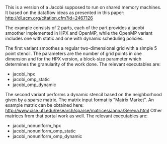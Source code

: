 <!-- Copyright (c) 2013 Thomas Heller                                             -->
<!--                                                                              -->
<!-- SPDX-License-Identifier: BSL-1.0                                             -->
<!-- Distributed under the Boost Software License, Version 1.0. (See accompanying -->
<!-- file LICENSE_1_0.txt or copy at http://www.boost.org/LICENSE_1_0.txt)        -->

This is a version of a Jacobi supposed to run on shared memory machines.
It based on the dataflow ideas as presented in this paper:
http://dl.acm.org/citation.cfm?id=2467126

The example consists of 2 parts, each of the part provides a jacobi smoother
implemented in HPX and OpenMP, while the OpenMP variant includes one with
static and one with dynamic scheduling policies.

The first variant smoothes a regular two-dimensional grid with a simple
5 point stencil. The parameters are the number of grid points in one dimension
and for the HPX version, a block-size parameter which determines the
granularity of the work done. The relevant executables are:
  * jacobi_hpx
  * jacobi_omp_static
  * jacobi_omp_dynamic

The second variant performs a dynamic stencil based on the neighborhood
given by a sparse matrix. The matrix input format is "Matrix Market".
An example matrix can be obtained here:
http://www.cise.ufl.edu/research/sparse/matrices/Janna/Serena.html
Other matrices from that portal work as well.
The relevant executables are:
  * jacobi_nonuniform_hpx
  * jacobi_nonuniform_omp_static
  * jacobi_nonuniform_omp_dynamic

